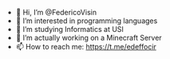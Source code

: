- 👋 Hi, I’m @FedericoVisin
- 👀 I’m interested in programming languages
- 🌱 I’m studying Informatics at USI
- 💞️ I’m actually working on a Minecraft Server
- 📫 How to reach me: https://t.me/edeffocir

<!---
FedericoVisin/FedericoVisin is a ✨ special ✨ repository because its `README.md` (this file) appears on your GitHub profile.
You can click the Preview link to take a look at your changes.
--->
